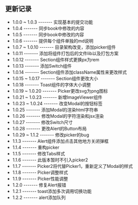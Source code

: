 更新记录
-----------

* 1.0.0 ~ 1.0.3   -------   实现基本的提交功能
* 1.0.4           -------   同步book中修改的内容
* 1.0.5           -------   同步book中修改的内容
* 1.0.6           -------   提供每个组件单独的md说明
* 1.0.7 ~ 1.0.10  -------   目录架构改变，添加picker组件
* 1.0.11          -------   添加将组件打包后的文件lib以及打包方案
* 1.0.12          -------   Section组件样式更换px为rem
* 1.0.13          -------   添加Switch组件
* 1.0.14          -------   Section组件添加className属性来更改样式
* 1.0.15 ~ 1.0.17 -------   Section组件更改大小
* 1.0.18          -------   Toast组件的字体大小调整
* 1.0.19 ~ 1.0.20 -------   Picker更改svg为png图标
* 1.0.21 ~ 1.0.23 -------   新增ImageViewer组件
* 1.0.23 ~ 1.0.24 -------   改变Modal的按钮标签
* 1.0.25          -------   添加Modal的渲染html字符串
* 1.0.26          -------   修改Modal的字符渲染和jsx渲染
* 1.0.27          -------   修改Switch尺寸
* 1.0.28          -------   更改Alert的Button布局
* 1.0.29 ~ 1.1.2  -------   修改picker的bug
* 1.1.3           -------   Alert组件添加点击其他地方关闭弹框
* 1.1.4           -------   重构picker
* 1.1.5           -------   修改Tabs样式
* 1.1.6           -------   此版本暂时不引入picker2
* 1.1.7           -------   Picker2将代替Picker1，重新定义了Modal的样式
* 1.1.8           -------   Picker调整样式
* 1.1.9           -------   Picker性能调整
* 1.2.0           -------   修复Alert报错
* 1.2.1           -------   toast添加多次调用切换功能
* 1.2.2           -------   alert添加队列